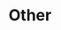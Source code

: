 ---
title: Other
description: Other posts that don't fit other categories
image:

# Badge style
style:
    background: "#2a9d8f"
    color: "#fff"
---